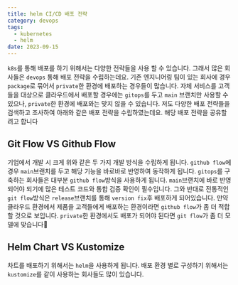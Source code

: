 ```yaml
---
title: helm CI/CD 배포 전략
category: devops
tags:
  - kubernetes
  - helm
date: 2023-09-15
---
```


`k8s`를 통해 배포를 하기 위해서는 다양한 전략들을 사용 할 수 있습니다. 그래서 많은 회사들은 `devops` 통해 배포 전략을 수립하는데요. 기존 엔지니어링 팀이 있는 회사에 경우 `package`로 묶어서 `private`한 환경에 배포하는 경우들이 많습니다. 자체 서비스를 고객들을 대상으로 클라우드에서 배포할 경우에는 `gitops`를 두고 `main` 브랜치만 사용할 수 있으나, `private`한 환경에 배포와는 맞지 않을 수 있습니다. 저도 다양한 배포 전략들을 검색하고 조사하여 아래와 같은 배포 전략을 수립하였는데요. 해당 배포 전략을 공유할려고 합니다

## Git Flow VS Github Flow

기업에서 개발 시 크게 위와 같은 두 가지 개발 방식을 수립하게 됩니다. `github flow`에 경우 `main`브랜치를 두고 해당 기능을 바로바로 반영하여 동작하게 됩니다. `gitops`를 구축하는 회사들은 대부분 `github flow`방식을 사용하게 됩니다. `main`브랜치에 바로 반영되어야 되기에 많은 테스트 코드와 통합 검증 확인이 필수입니다. 그와 반대로 전통적인 `git flow`방식은 `release`브랜치를 통해 `version fix`후 배포하게 되어있습니다. 만약 클라우드 환경에서 제품을 고객들에게 배포하는 환경이라면 `github flow`가 좀 더 적합할 것으로 보입니다. `private`한 환경에서도 배포가 되어야 된다면 `git flow`가 좀 더 모델에 맞습니다🤣

## Helm Chart VS Kustomize

차트를 배포하기 위해서는 `helm`을 사용하게 됩니다. 배포 환경 별로 구성하기 위해서는 `kustomize`를 같이 사용하는 회사들도 많이 있습니다.
